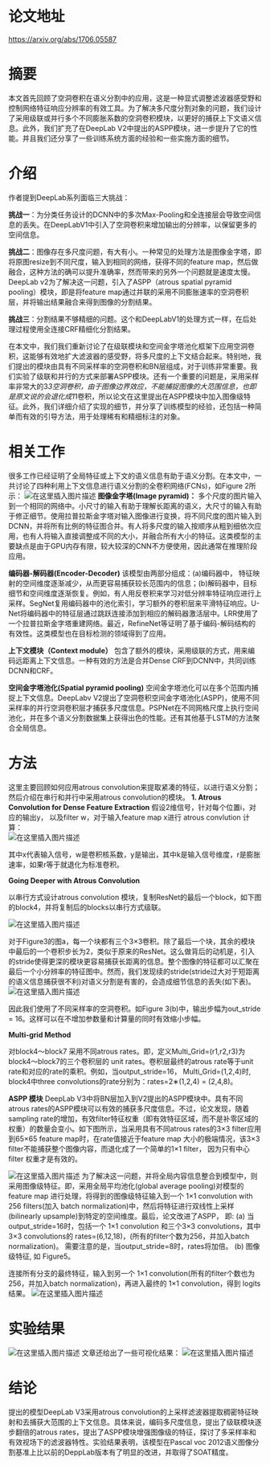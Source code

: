 # 论文地址
https://arxiv.org/abs/1706.05587

# 摘要
本文首先回顾了空洞卷积在语义分割中的应用，这是一种显式调整滤波器感受野和控制网络特征响应分辨率的有效工具。为了解决多尺度分割对象的问题，我们设计了采用级联或并行多个不同膨胀系数的空洞卷积模块，以更好的捕获上下文语义信息。此外，我们扩充了在DeepLab V2中提出的ASPP模块，进一步提升了它的性能。并且我们还分享了一些训练系统方面的经验和一些实施方面的细节。

# 介绍

作者提到DeepLab系列面临三大挑战：

**挑战一**：为分类任务设计的DCNN中的多次Max-Pooling和全连接层会导致空间信息的丢失。在DeepLabV1中引入了空洞卷积来增加输出的分辨率，以保留更多的空间信息。

**挑战二**：图像存在多尺度问题，有大有小。一种常见的处理方法是图像金字塔，即将原图resize到不同尺度，输入到相同的网络，获得不同的feature map，然后做融合，这种方法的确可以提升准确率，然而带来的另外一个问题就是速度太慢。DeepLab v2为了解决这一问题，引入了ASPP（atrous spatial pyramid pooling）模块，即是将feature map通过并联的采用不同膨胀速率的空洞卷积层，并将输出结果融合来得到图像的分割结果。

**挑战三**：分割结果不够精细的问题。这个和DeepLabV1的处理方式一样，在后处理过程使用全连接CRF精细化分割结果。

在本文中，我们我们重新讨论了在级联模块和空间金字塔池化框架下应用空洞卷积，这能够有效地扩大滤波器的感受野，将多尺度的上下文结合起来。特别地，我们提出的模块由具有不同采样率的空洞卷积和BN层组成，对于训练非常重要。我们实验了级联和并行的方式来部署ASPP模块。还有一个重要的问题是，采用采样率非常大的3*3空洞卷积，由于图像边界效应，不能捕捉图像的大范围信息，也即是原文说的会退化成1*1卷积，所以论文在这里提出在ASPP模块中加入图像级特征。此外，我们详细介绍了实现的细节，并分享了训练模型的经验，还包括一种简单而有效的引导方法，用于处理稀有和精细标注的对象。

# 相关工作
很多工作已经证明了全局特征或上下文的语义信息有助于语义分割。在本文中，一共讨论了四种利用上下文信息进行语义分割的全卷积网络(FCNs)，如Figure 2所示：
![在这里插入图片描述](https://img-blog.csdnimg.cn/20191106152312682.png?x-oss-process=image/watermark,type_ZmFuZ3poZW5naGVpdGk,shadow_10,text_aHR0cHM6Ly9ibG9nLmNzZG4ubmV0L2p1c3Rfc29ydA==,size_16,color_FFFFFF,t_70)
**图像金字塔(Image pyramid)：** 多个尺度的图片输入到一个相同的网络中。小尺寸的输入有助于理解长距离的语义，大尺寸的输入有助于修正细节。使用拉普拉斯金字塔对输入图像进行变换，将不同尺度的图片输入到DCNN，并将所有比例的特征图合并。有人将多尺度的输入按顺序从粗到细依次应用，也有人将输入直接调整成不同的大小，并融合所有大小的特征。这类模型的主要缺点是由于GPU内存有限，较大较深的CNN不方便使用，因此通常在推理阶段应用。

**编码器-解码器(Encoder-Decoder)**  该模型由两部分组成：(a)编码器中，
特征映射的空间维度逐渐减少，从而更容易捕获较长范围内的信息；(b)解码器中，目标细节和空间维度逐渐恢复。例如，有人用反卷积来学习对低分辨率特征响应进行上采样。SegNet复用编码器中的池化索引，学习额外的卷积层来平滑特征响应。U-Net将编码器中的特征层通过跳跃连接添加到相应的解码器激活层中。LRR使用了一个拉普拉斯金字塔重建网络。最近，RefineNet等证明了基于编码-解码结构的有效性。这类模型也在目标检测的领域得到了应用。

**上下文模块（Context module）** 包含了额外的模块，采用级联的方式，用来编码远距离上下文信息。一种有效的方法是合并Dense CRF到DCNN中，共同训练DCNN和CRF。

**空间金字塔池化(Spatial pyramid pooling)** 空间金字塔池化可以在多个范围内捕捉上下文信息。DeepLabv V2提出了空洞卷积空间金字塔池化(ASPP)，使用不同采样率的并行空洞卷积层才捕获多尺度信息。PSPNet在不同网格尺度上执行空间池化，并在多个语义分割数据集上获得出色的性能。还有其他基于LSTM的方法聚合全局信息。

# 方法
这里主要回顾如何应用atrous convolution来提取紧凑的特征，以进行语义分割； 然后介绍在串行和并行中采用atrous convolution的模块。
**1. Atrous Convolution for Dense Feature Extraction**
假设2维信号，针对每个位置i，对应的输出y， 以及filter w，对于输入feature map x进行 atrous convlution 计算：  
![在这里插入图片描述](https://img-blog.csdnimg.cn/20191106160829346.png)

其中x代表输入信号，w是卷积核系数，y是输出，其中k是输入信号维度，r是膨胀速率，如果r等于就退化为标准卷积。

**Going Deeper with Atrous Convolution**

以串行方式设计atrous convolution 模块，复制ResNet的最后一个block，如下图的block4，并将复制后的blocks以串行方式级联。

![在这里插入图片描述](https://img-blog.csdnimg.cn/20191106161941484.png?x-oss-process=image/watermark,type_ZmFuZ3poZW5naGVpdGk,shadow_10,text_aHR0cHM6Ly9ibG9nLmNzZG4ubmV0L2p1c3Rfc29ydA==,size_16,color_FFFFFF,t_70)

对于Figure3的图a，每一个块都有三个3×3卷积。除了最后一个块，其余的模块中最后的一个卷积步长为2，类似于原来的ResNet。这么做背后的动机是，引入的stride使得更深的模块更容易捕获长距离的信息。整个图像的特征都可以汇聚在最后一个小分辨率的特征图中。然而，我们发现续的stride(stride过大对于短距离的语义信息捕获很不利)对语义分割是有害的，会造成细节信息的丢失(如下表)。
![在这里插入图片描述](https://img-blog.csdnimg.cn/20191106162636499.png)

因此我们使用了不同采样率的空洞卷积。如Figure 3(b)中，输出步幅为out_stride = 16。这样可以在不增加参数量和计算量的同时有效缩小步幅。

**Multi-grid Method**

对block4～block7 采用不同atrous rates。即，定义Multi_Grid=(r1,r2,r3)为block4～block7的三个卷积层的 unit rates。卷积层最终的atrous rate等于unit rate和对应的rate的乘积。例如，当output_stride=16， Multi_Grid=(1,2,4)时, block4中three convolutions的rate分别为：rates=2∗(1,2,4) = (2,4,8)。


**ASPP 模块**
DeepLab V3中将BN层加入到V2提出的ASPP模块中。具有不同atrous rates的ASPP模块可以有效的捕获多尺度信息。不过，论文发现，随着sampling rate的增加，有效filter特征权重（即有效特征区域，而不是补零区域的权重）的数量会变小。如下图所示，当采用具有不同atrous rates的3×3 filter应用到65×65 feature map时，在rate值接近于feature map 大小的极端情况，该3×3 filter不能捕获整个图像内容，而退化成了一个简单的1×1 filter， 因为只有中心 filter 权重才是有效的。

![在这里插入图片描述](https://img-blog.csdnimg.cn/20191106165445239.png?x-oss-process=image/watermark,type_ZmFuZ3poZW5naGVpdGk,shadow_10,text_aHR0cHM6Ly9ibG9nLmNzZG4ubmV0L2p1c3Rfc29ydA==,size_16,color_FFFFFF,t_70)
为了解决这一问题，并将全局内容信息整合到模型中，则采用图像级特征。即，采用全局平均池化(global average pooling)对模型的 feature map 进行处理，将得到的图像级特征输入到一个 1×1 convolution with 256 filters(加入 batch normalization)中，然后将特征进行双线性上采样(bilinearly upsample)到特定的空间维度。最后，论文改进了ASPP， 即: 
(a) 当output_stride=16时，包括一个 1×1 convolution 和三个3×3 convolutions，其中3×3 convolutions的 rates=(6,12,18)，(所有的filter个数为256，并加入batch normalization)。 需要注意的是，当output_stride=8时，rates将加倍。
(b) 图像级特征, 如 Figure5。

连接所有分支的最终特征，输入到另一个 1×1 convolution(所有的filter个数也为256，并加入batch normalization)，再进入最终的 1×1 convolution，得到 logits 结果。
![在这里插入图片描述](https://img-blog.csdnimg.cn/2019110618410951.png?x-oss-process=image/watermark,type_ZmFuZ3poZW5naGVpdGk,shadow_10,text_aHR0cHM6Ly9ibG9nLmNzZG4ubmV0L2p1c3Rfc29ydA==,size_16,color_FFFFFF,t_70)
# 实验结果
![在这里插入图片描述](https://img-blog.csdnimg.cn/20191106184332393.png?x-oss-process=image/watermark,type_ZmFuZ3poZW5naGVpdGk,shadow_10,text_aHR0cHM6Ly9ibG9nLmNzZG4ubmV0L2p1c3Rfc29ydA==,size_16,color_FFFFFF,t_70)
文章还给出了一些可视化结果：
![在这里插入图片描述](https://img-blog.csdnimg.cn/2019110618444130.png?x-oss-process=image/watermark,type_ZmFuZ3poZW5naGVpdGk,shadow_10,text_aHR0cHM6Ly9ibG9nLmNzZG4ubmV0L2p1c3Rfc29ydA==,size_16,color_FFFFFF,t_70)
# 结论

提出的模型DeepLab V3采用atrous convolution的上采样滤波器提取稠密特征映射和去捕获大范围的上下文信息。具体来说，编码多尺度信息，提出了级联模块逐步翻倍的atrous rates，提出了ASPP模块增强图像级的特征，探讨了多采样率和有效视场下的滤波器特性。实验结果表明，该模型在Pascal voc 2012语义图像分割基准上比以前的DeppLab版本有了明显的改进，并取得了SOAT精度。
